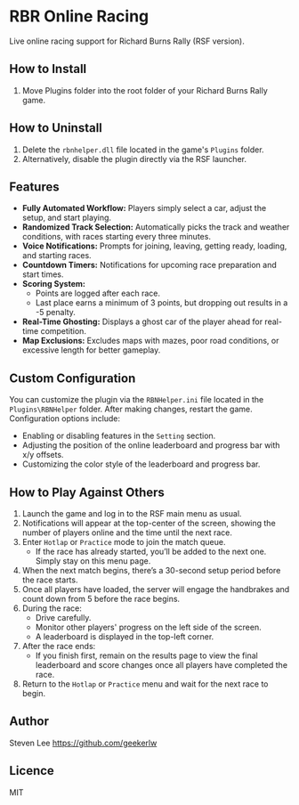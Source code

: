 # RBR Online Racing  
Live online racing support for Richard Burns Rally (RSF version).

## How to Install  
1. Move Plugins folder into the root folder of your Richard Burns Rally game.

## How to Uninstall  
1. Delete the `rbnhelper.dll` file located in the game's `Plugins` folder.  
2. Alternatively, disable the plugin directly via the RSF launcher.  

## Features  
- **Fully Automated Workflow:** Players simply select a car, adjust the setup, and start playing.  
- **Randomized Track Selection:** Automatically picks the track and weather conditions, with races starting every three minutes.  
- **Voice Notifications:** Prompts for joining, leaving, getting ready, loading, and starting races.  
- **Countdown Timers:** Notifications for upcoming race preparation and start times.  
- **Scoring System:**  
  - Points are logged after each race.  
  - Last place earns a minimum of 3 points, but dropping out results in a -5 penalty.  
- **Real-Time Ghosting:** Displays a ghost car of the player ahead for real-time competition.  
- **Map Exclusions:** Excludes maps with mazes, poor road conditions, or excessive length for better gameplay.  

## Custom Configuration  
You can customize the plugin via the `RBNHelper.ini` file located in the `Plugins\RBNHelper` folder. After making changes, restart the game.  
Configuration options include:  
- Enabling or disabling features in the `Setting` section.  
- Adjusting the position of the online leaderboard and progress bar with x/y offsets.  
- Customizing the color style of the leaderboard and progress bar.  

## How to Play Against Others  
1. Launch the game and log in to the RSF main menu as usual.  
2. Notifications will appear at the top-center of the screen, showing the number of players online and the time until the next race.  
3. Enter `Hotlap` or `Practice` mode to join the match queue.  
   - If the race has already started, you’ll be added to the next one. Simply stay on this menu page.  
4. When the next match begins, there’s a 30-second setup period before the race starts.  
5. Once all players have loaded, the server will engage the handbrakes and count down from 5 before the race begins.  
6. During the race:  
   - Drive carefully.  
   - Monitor other players' progress on the left side of the screen.  
   - A leaderboard is displayed in the top-left corner.  
7. After the race ends:  
   - If you finish first, remain on the results page to view the final leaderboard and score changes once all players have completed the race.  
8. Return to the `Hotlap` or `Practice` menu and wait for the next race to begin.  


## Author
   Steven Lee
   https://github.com/geekerlw

## Licence 
   MIT